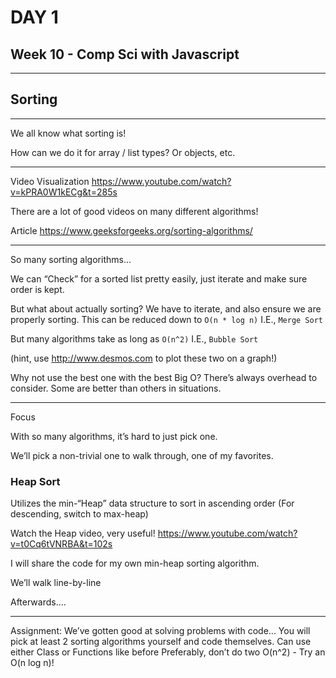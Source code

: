 # DAY 1

## Week 10 - Comp Sci with Javascript

---

## Sorting

---

We all know what sorting is!

How can we do it for array / list types?
Or objects, etc.

---

Video Visualization
<https://www.youtube.com/watch?v=kPRA0W1kECg&t=285s>

There are a lot of good videos on many different algorithms!

Article
<https://www.geeksforgeeks.org/sorting-algorithms/>

---

So many sorting algorithms...

We can “Check” for a sorted list pretty easily, just iterate and make sure order is kept.

But what about actually sorting?
We have to iterate, and also ensure we are properly sorting.
This can be reduced down to `O(n * log n)` I.E., `Merge Sort`

But many algorithms take as long as `O(n^2)` I.E., `Bubble Sort`

(hint, use <http://www.desmos.com> to plot these two on a graph!)

Why not use the best one with the best Big O?
There’s always overhead to consider. Some are better than others in situations.

---

Focus

With so many algorithms, it’s hard to just pick one.

We’ll pick a non-trivial one to walk through, one of my favorites.

### Heap Sort

Utilizes the min-“Heap” data structure to sort in ascending order
(For descending, switch to max-heap)

Watch the Heap video, very useful!
<https://www.youtube.com/watch?v=t0Cq6tVNRBA&t=102s>

I will share the code for my own min-heap sorting algorithm.

We’ll walk line-by-line

Afterwards....

---

Assignment:
We’ve gotten good at solving problems with code...
You will pick at least 2 sorting algorithms yourself and code themselves.
Can use either Class or Functions like before
Preferably, don’t do two O(n^2) - Try an O(n log n)!
